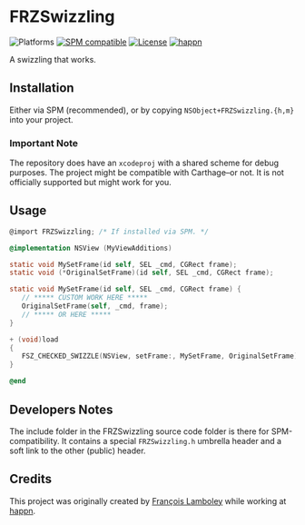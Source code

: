 # FRZSwizzling
![Platforms](https://img.shields.io/badge/platform-macOS%20|%20iOS%20|%20tvOS%20|%20watchOS%20|%20visionOS-lightgrey.svg?style=flat) [![SPM compatible](https://img.shields.io/badge/SPM-compatible-E05C43.svg?style=flat)](https://swift.org/package-manager/) [![License](https://img.shields.io/github/license/Frizlab/FRZSwizzling.svg)](License.txt) [![happn](https://img.shields.io/badge/from-happn-0087B4.svg?style=flat)](https://happn.com)

A swizzling that works.

## Installation
Either via SPM (recommended), or by copying `NSObject+FRZSwizzling.{h,m}` into your project.

### Important Note
The repository does have an `xcodeproj` with a shared scheme for debug purposes.
The project might be compatible with Carthage–or not.
It is not officially supported but might work for you.

## Usage
```objectivec
@import FRZSwizzling; /* If installed via SPM. */

@implementation NSView (MyViewAdditions)

static void MySetFrame(id self, SEL _cmd, CGRect frame);
static void (*OriginalSetFrame)(id self, SEL _cmd, CGRect frame);

static void MySetFrame(id self, SEL _cmd, CGRect frame) {
   // ***** CUSTOM WORK HERE *****
   OriginalSetFrame(self, _cmd, frame);
   // ***** OR HERE *****
}

+ (void)load
{
   FSZ_CHECKED_SWIZZLE(NSView, setFrame:, MySetFrame, OriginalSetFrame);
}

@end
```

## Developers Notes
The include folder in the FRZSwizzling source code folder is there for SPM-compatibility.
It contains a special `FRZSwizzling.h` umbrella header and a soft link to the other (public) header.

## Credits
This project was originally created by [François Lamboley](https://github.com/Frizlab) while working at [happn](https://happn.com).
